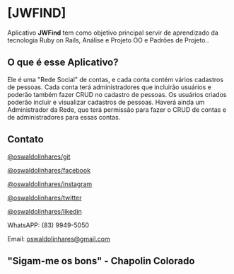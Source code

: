 # [JWFIND]
Aplicativo **JWFind** tem como objetivo principal servir de aprendizado da tecnologia Ruby on Rails, Análise e Projeto OO e Padrões de Projeto..

## O que é esse Aplicativo?
Ele é uma "Rede Social" de contas, e cada conta contém vários cadastros de pessoas. Cada conta terá administradores que incluirão usuários e poderão também fazer CRUD no cadastro de pessoas. Os usuários criados poderão incluir e visualizar cadastros de pessoas. Haverá ainda um Administrador da Rede, que terá permissão para fazer o CRUD de contas e de administradores para essas contas.

## Contato

[@oswaldolinhares/git](https://www.github.com/oswaldolinhares)

[@oswaldolinhares/facebook](https://www.facebook.com/oswaldolinhares)

[@oswaldolinhares/instagram](https://www.instagram.com/oswaldolinhares)

[@oswaldolinhares/twitter](https://www.twitter.com/oswaldolinhares)

[@oswaldolinhares/likedin](https://www.linkedin.com/in/oswaldolinhares)

WhatsAPP: (83) 9949-5050

Email: oswaldolinhares@gmail.com

## "Sigam-me os bons" - Chapolin Colorado

